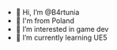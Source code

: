 - 👋 Hi, I’m @B4rtunia
- 📍 I'm from Poland
- 👀 I’m interested in game dev
- 🌱 I’m currently learning UE5


<!---
B4rtunia/B4rtunia is a ✨ special ✨ repository because its `README.md` (this file) appears on your GitHub profile.
You can click the Preview link to take a look at your changes.
--->
